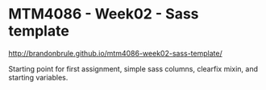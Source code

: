 MTM4086 - Week02 - Sass template
============================
http://brandonbrule.github.io/mtm4086-week02-sass-template/

Starting point for first assignment, simple sass columns, clearfix mixin, and starting variables.
